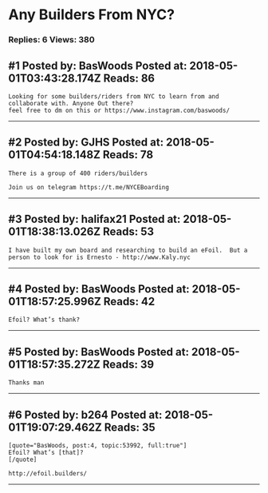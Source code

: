 # Any Builders From NYC?

### Replies: 6 Views: 380

## \#1 Posted by: BasWoods Posted at: 2018-05-01T03:43:28.174Z Reads: 86

```
Looking for some builders/riders from NYC to learn from and collaborate with. Anyone Out there?
feel free to dm on this or https://www.instagram.com/baswoods/
```

---
## \#2 Posted by: GJHS Posted at: 2018-05-01T04:54:18.148Z Reads: 78

```
There is a group of 400 riders/builders 

Join us on telegram https://t.me/NYCEBoarding
```

---
## \#3 Posted by: halifax21 Posted at: 2018-05-01T18:38:13.026Z Reads: 53

```
I have built my own board and researching to build an eFoil.  But a person to look for is Ernesto - http://www.Kaly.nyc
```

---
## \#4 Posted by: BasWoods Posted at: 2018-05-01T18:57:25.996Z Reads: 42

```
Efoil? What’s thank?
```

---
## \#5 Posted by: BasWoods Posted at: 2018-05-01T18:57:35.272Z Reads: 39

```
Thanks man
```

---
## \#6 Posted by: b264 Posted at: 2018-05-01T19:07:29.462Z Reads: 35

```
[quote="BasWoods, post:4, topic:53992, full:true"]
Efoil? What’s [that]?
[/quote]

http://efoil.builders/
```

---
